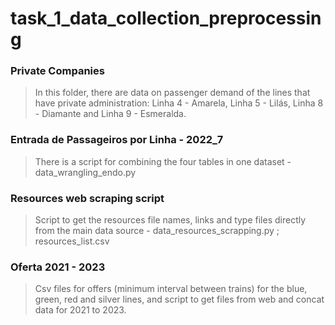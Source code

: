 # task_1_data_collection_preprocessing

### Private Companies
>In this folder, there are data on passenger demand of the lines that have private administration: Linha 4 - Amarela, Linha 5 - Lilás, Linha 8 - Diamante and Linha 9 - Esmeralda.

### Entrada de Passageiros por Linha - 2022_7
> There is a script for combining the four tables in one dataset - data_wrangling_endo.py

### Resources web scraping script
> Script to get the resources file names, links and type files directly from the main data source - data_resources_scrapping.py ; resources_list.csv

### Oferta 2021 - 2023
> Csv files for offers (minimum interval between trains) for the blue, green, red and silver lines, and script to get files from web and concat data for 2021 to 2023.
